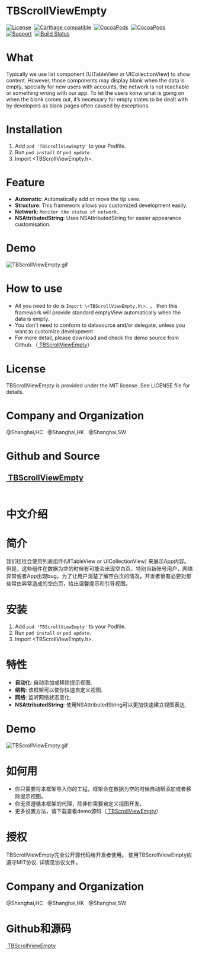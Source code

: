 TBScrollViewEmpty
==============

[![License](http://img.shields.io/badge/license-MIT-blue.svg)](http://opensource.org/licenses/MIT)&nbsp;
[![Carthage compatible](https://img.shields.io/badge/Carthage-compatible-4BC51D.svg?style=flat)](https://github.com/Carthage/Carthage)&nbsp;
[![CocoaPods](http://img.shields.io/cocoapods/v/TBScrollViewEmpty.svg?style=flat)](http://cocoapods.org/pods/TBScrollViewEmpty)&nbsp;
[![CocoaPods](http://img.shields.io/cocoapods/p/TBScrollViewEmpty.svg?style=flat)](http://cocoadocs.org/docsets/TBScrollViewEmpty)&nbsp;
[![Support](https://img.shields.io/badge/support-iOS%206%2B%20-blue.svg?style=flat)](https://www.apple.com/nl/ios/)&nbsp;
[![Build Status](https://travis-ci.org/ibireme/TBScrollViewEmpty.svg?branch=master)](https://travis-ci.org/ibireme/TBScrollViewEmpty)


What
==============
Typically we use list component (UITableView or UICollectionView) to show content. However, those components may display blank when the data is empty, specially for new users with accounts, the network is not reachable or something wrong with our app. To let the users konw what is going on when the blank comes out, it’s necessary for empty states to be dealt with by developers as blank pages often caused by exceptions.

Installation
==============
1. Add `pod 'TBScrollViewEmpty'` to your Podfile.
2. Run `pod install` or `pod update`.
3. Import \<TBScrollViewEmpty.h\>.

Feature
==============
- **Automatic**: Automatically add or move the tip view.
- **Structure**: This framework allows you customized development easily.
- **Network**: `Monitor the status of network.`
- **NSAttributedString**: Uses NSAttributedString for easier appearance customisation.

Demo
==============
![TBScrollViewEmpty.gif](http://upload-images.jianshu.io/upload_images/7078206-c361231fd5587b81.gif?imageMogr2/auto-orient/strip%7CimageView2/2/w/1240)

How to use
==============
- All you need to do is `Import \<TBScrollViewEmpty.h\>.` ， then this framework will provide standard emptyView automatically when the data is empty.
- You don't need  to conform to datasource and/or delegate, unless you want to  customize development.
- For more detail, please download and check the demo source from Github.（[ TBScrollViewEmpty](https://github.com/tangbin583085/TBScrollViewEmpty)）

License
==============
TBScrollViewEmpty is provided under the MIT license. See LICENSE file for details.

Company and Organization
==============
@Shanghai,HC&nbsp;&nbsp;&nbsp;@Shanghai,HK&nbsp;&nbsp;&nbsp;@Shanghai,SW

Github and Source
==============
[ TBScrollViewEmpty](https://github.com/tangbin583085/TBScrollViewEmpty)
<br/><br/>
---

中文介绍
==============

简介
==============
我们往往会使用列表组件(UITableView or UICollectionView) 来展示App内容。但是，这些组件在数据为空的时候有可能会出现空白页，特别当新账号用户，网络异常或者App出现bug。为了让用户清楚了解空白页的情况，开发者很有必要对那些常由异常造成的空白页，给出温馨提示和引导视图。

安装
==============
1. Add `pod 'TBScrollViewEmpty'` to your Podfile.
2. Run `pod install` or `pod update`.
3. Import \<TBScrollViewEmpty.h\>.

特性
==============
- **自动化**: 自动添加或移除提示视图.
- **结构**: 该框架可以使你快速自定义视图.
- **网络**: 监听网络状态变化.
- **NSAttributedString**: 使用NSAttributedString可以更加快速建立视图表达.

Demo
==============
![TBScrollViewEmpty.gif](http://upload-images.jianshu.io/upload_images/7078206-c361231fd5587b81.gif?imageMogr2/auto-orient/strip%7CimageView2/2/w/1240)

如何用
==============
- 你只需要将本框架导入你的工程，框架会在数据为空的时候自动帮添加或者移除提示视图。
- 你无须遵循本框架的代理，除非你需要自定义视图开发。
- 更多设置方法，请下载查看demo源码（[ TBScrollViewEmpty](https://github.com/tangbin583085/TBScrollViewEmpty)）


授权
==============
TBScrollViewEmpty完全公开源代码给开发者使用。
使用TBScrollViewEmpty应遵守MIT协议. 详情见协议文件。

Company and Organization
==============
@Shanghai,HC&nbsp;&nbsp;&nbsp;@Shanghai,HK&nbsp;&nbsp;&nbsp;@Shanghai,SW

Github和源码
==============
[ TBScrollViewEmpty](https://github.com/tangbin583085/TBScrollViewEmpty)
